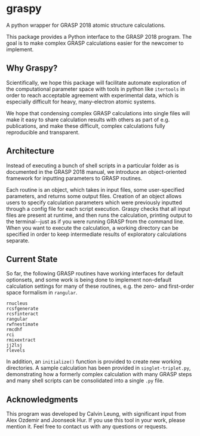 # graspy
A python wrapper for GRASP 2018 atomic structure calculations.

This package provides a Python interface to the GRASP 2018 program. 
The goal is to make complex GRASP calculations easier for the newcomer to implement.
## Why Graspy?
Scientifically, we hope this package will facilitate automate exploration of the computational parameter space with tools in python like `itertools` in order to reach acceptable agreement with experimental data, which is especially difficult for heavy, many-electron atomic systems.

We hope that condensing complex GRASP calculations into single files will make it easy to share calculation results with others as part of e.g. publications, and make these difficult, complex calculations fully reproducible and transparent.

## Architecture
Instead of executing a bunch of shell scripts in a particular folder as is documented in the GRASP 2018 manual,
we introduce an object-oriented framework for inputting parameters to GRASP routines.

Each routine is an object, which takes in input files, some user-specified parameters, and returns some output files.
Creation of an object allows users to specify calculation parameters which were previously inputted through a config file for each script execution.
Graspy checks that all input files are present at runtime, and then runs the calculation, printing output to the terminal--just as if you were running GRASP from the command line.
When you want to execute the calculation, a working directory can be specified in order to keep intermediate results of exploratory calculations separate. 

## Current State
So far, the following GRASP routines have working interfaces for default optionsets, and some work is being done to implement non-default calculation settings for many of these routines, e.g. the zero- and first-order space formalism in `rangular`.

```
rnucleus
rcsfgenerate
rcsfinteract
rangular
rwfnestimate
rmcdhf
rci
rmixextract
jj2lsj
rlevels
```
In addition, an `initialize()` function is provided to create new working directories. A sample calculation has been provided in `singlet-triplet.py`, demonstrating how a formerly complex calculation with many GRASP steps and many shell scripts can be consolidated into a single `.py` file.

## Acknowledgments
This program was developed by Calvin Leung, with significant input from Alex Ozdemir and Joonseok Hur. If you use this tool in your work, please mention it. Feel free to contact us with any questions or requests.


